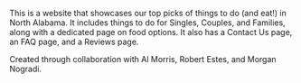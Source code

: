 This is a website that showcases our top picks of things to do (and eat!) in North Alabama. It includes things to do for Singles, Couples, and Families, along with a dedicated page on food options. It also has a Contact Us page, an FAQ page, and a Reviews page.

Created through collaboration with Al Morris, Robert Estes, and Morgan Nogradi. 
